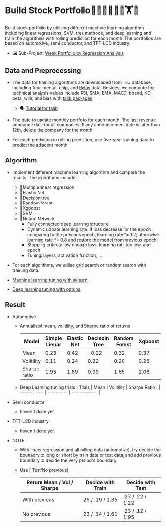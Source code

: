 # Build Stock Portfolio🦁🙉😹🧑💗🦁🏋🐱


Build stock portfolio by utilising different machine learning algorithm including linear regressions, SVM, tree methods, and deep learning and train the algorithms with rolling prediction for each month. The portfolios are based on automotive, semi conductor, and TFT-LCD industry. 

- 🖼️ Sub-Project: [Week Portfolio by Regression Analysis](https://github.com/KJJHHH/Build-Portfolio/tree/master/Week_portfolio)

## Data and Preprocessing
- The data for training algorithms are downloaded from TEJ database, including fundimental, chip, and [Betas](https://api.tej.com.tw/columndoc.html?subId=51) data. Besides, we compute the technical analysis values include RSI, SMA, EMA, MACD, bband, KD, beta, willr, and bias with [talib packages](https://github.com/TA-Lib/ta-lib-python?tab=readme-ov-file#indicator-groups) 
    - 🗣️ [Tutorial for talib](https://medium.com/ai%E8%82%A1%E4%BB%94/%E7%94%A8-python-%E5%BF%AB%E9%80%9F%E8%A8%88%E7%AE%97-158-%E7%A8%AE%E6%8A%80%E8%A1%93%E6%8C%87%E6%A8%99-26f9579b8f3a)

- The date to update monthly portfolio for each month: The last revenue announce date for all companies. If any announcement date is later than 12th, delete the company for the month

- For each prediction in rolling prediction, use five-year training data to predict the adjacent month




## Algorithm
- Implement different machine learning algorithm and compare the results. The algorithms include:
    - 📝Multiple linear regression
    - 📝Elastic Net
    - 📝Decision tree
    - 📝Random forest
    - 📝Xgboost
    - 📝SVM
    - 📝Neural Network
        - Fully connected deep learning structure
        - Dynamic udpate learning rate: if loss decrease for the epoch comparing to the previous epoch, learning rate *= 1.2; otherwise learning rate *= 0.8 and restore the model from previous epoch
        - Stopping criteria: low enough loss, learning rate too low, and epoch
        - Tuning: layers, activation function, ...

- For each algorithms, we utilise grid search or random search with training data.
- [Machine learning tuning with sklearn](https://scikit-learn.org/stable/modules/grid_search.html)
- [Deep learning tuning with optuna](https://github.com/optuna/optuna)

## Result
- Automotive
    - Annualised mean, volitility, and Sharpe ratio of returns

        | Model      | Simple Lienar | Elastic Net | Decisoin Tree | Random Forest | Xgboost | SVM   | Deep Learning | Ensemble Voting |
        | -----      | ------------- | ------------| ------------- | --------------| --------| ----  | --------------| ----------------|
        | Mean       | 0.23          | 0.42        | -0.22         | 0.32          | 0.37    | -0.04 | 0.01          |      0.30       |
        |Volitility  | 0.11          | 0.24        | 0.22          | 0.20          | 0.28    | 0.17  | 0.16          |       0.13      |
        |Sharpe ratio| 1.95          | 1.69        | 0.99          | 1.65          | 2.06    | -0.22 | 0.08          |       2.33      |
    - Deep Learning tuning trials 
        | Trials | Mean | Volitility | Sharpe Ratio |
        | ------ | ---- | ---------- | ------------ |
        | 
- Semi conductor
    - haven't done yet
- TFT-LCD industry
    - haven't done yet


- NOTE
    - With linaer regression and all rolling data (automotive), try decide the bounadry to long or short by train data or test data, and add previous boundary to decide the very period's boundary.
    - Use [ Test/No previous]
    
        | Return Mean / Vol / Sharpe | Decide with Train | Decide with Test |
        | ---------------------------| ----------------- |------------------|
        | With previous              | .26 / .19 / 1.35  | .27 / .22 / 1.22 |
        | No previous                |  .23 / .14 / 1.61 | .23 / .12 / 1.95 | 

